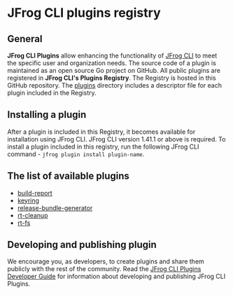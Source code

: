 # JFrog CLI plugins registry
## General
**JFrog CLI Plugins** allow enhancing the functionality of [JFrog CLI](https://www.jfrog.com/confluence/display/CLI/JFrog+CLI) to meet the specific user and organization needs. The source code of a plugin is maintained as an open source Go project on GitHub. All public plugins are registered in **JFrog CLI's Plugins Registry**. The Registry is hosted in this GitHub repository. The [plugins](plugins) directory includes a descriptor file for each plugin included in the Registry.

## Installing a plugin
After a plugin is included in this Registry, it becomes available for installation using JFrog CLI. JFrog CLI version 1.41.1 or above is required. To install a plugin included in this registry, run the following JFrog CLI command -  `jfrog plugin install plugin-name`.

## The list of available plugins
* [build-report](https://github.com/jfrog/jfrog-cli-plugins/tree/main/build-report)
* [keyring](https://github.com/jfrog/jfrog-cli-plugins/tree/main/keyring)
* [release-bundle-generator](https://github.com/jfrog/jfrog-cli-plugins/tree/main/release-bundle-generator)
* [rt-cleanup](https://github.com/jfrog/jfrog-cli-plugins/tree/main/rt-cleanup)
* [rt-fs](https://github.com/jfrog/jfrog-cli-plugins/tree/main/rt-fs)

## Developing and publishing plugin
We encourage you, as developers, to create plugins and share them publicly with the rest of the community. Read the [JFrog CLI Plugins Developer Guide](https://github.com/jfrog/jfrog-cli/blob/master/guides/jfrog-cli-plugins-developer-guide.md) for information about developing and publishing JFrog CLI Plugins.
